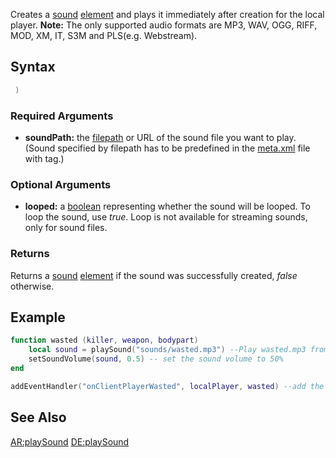 Creates a [sound](/docs/sound.md "wikilink") [element](/docs/element.md "wikilink") and plays it immediately after creation for the local player.
**Note:** The only supported audio formats are MP3, WAV, OGG, RIFF, MOD, XM, IT, S3M and PLS(e.g. Webstream).

Syntax
------

``` lua
 )
```

### Required Arguments

-   **soundPath:** the [filepath](/docs/filepath.md "wikilink") or URL of the sound file you want to play. (Sound specified by filepath has to be predefined in the [meta.xml](/docs/meta.xml.md "wikilink") file with <file /> tag.)

### Optional Arguments

-   **looped:** a [boolean](/docs/boolean.md "wikilink") representing whether the sound will be looped. To loop the sound, use *true*. Loop is not available for streaming sounds, only for sound files.

### Returns

Returns a [sound](/docs/sound.md "wikilink") [element](/docs/element.md "wikilink") if the sound was successfully created, *false* otherwise.

Example
-------

``` lua
function wasted (killer, weapon, bodypart) 
    local sound = playSound("sounds/wasted.mp3") --Play wasted.mp3 from the sounds folder
    setSoundVolume(sound, 0.5) -- set the sound volume to 50%
end

addEventHandler("onClientPlayerWasted", localPlayer, wasted) --add the event handler
```

See Also
--------

[AR:playSound](/docs/ar:playsound.md "wikilink") [DE:playSound](/docs/de:playsound.md "wikilink")

